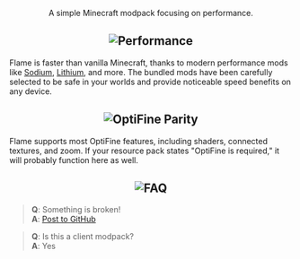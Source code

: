 <div align="center">

A simple Minecraft modpack focusing on performance.

## ![Performance](https://cdn.modrinth.com/data/cached_images/0b156b76886ffa94f6a2813bc1bb67515b8f1f2a.jpeg)
<div align="left">

Flame is faster than vanilla Minecraft, thanks to modern performance mods like [Sodium](https://modrinth.com/mod/sodium), [Lithium](https://modrinth.com/mod/lithium), and more. The bundled mods have been carefully selected to be safe in your worlds and provide noticeable speed benefits on any device.
<div align="center">

## ![OptiFine Parity](https://cdn.modrinth.com/data/cached_images/db7b764b1e6e3b3a8ada8b0746478de37c41f1d1.jpeg)
<div align="left">

Flame supports most OptiFine features, including shaders, connected textures, and zoom. If your resource pack states "OptiFine is required," it will probably function here as well.
<div align="center">

## ![FAQ](https://cdn.modrinth.com/data/cached_images/76418e63a031e170e93c5fe815d7e52ac2851a76.jpeg)
<div align="left">

> **Q**: Something is broken!  
> **A**: [Post to GitHub](https://github.com/VVerson/Flame/issues)

> **Q**: Is this a client modpack?  
> **A**: Yes
